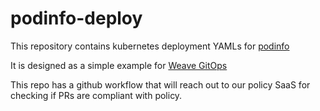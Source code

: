# podinfo-deploy

This repository contains kubernetes deployment YAMLs for [podinfo](https://github.com/stefanprodan/podinfo)

It is designed as a simple example for [Weave GitOps](https://github.com/weaveworks/weave-gitops)

This repo has a github workflow that will reach out to our policy SaaS for checking if PRs are compliant with policy.
